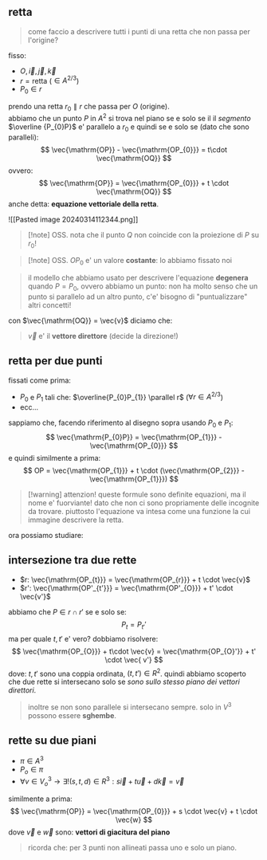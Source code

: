 ## retta
> come faccio a descrivere tutti i punti di una retta che non passa per l'origine?

fisso:
* $O,\vec{i},\vec{j},\vec{k}$
* $r = \text{retta}$  ($\in A^{2/3}$)
* $P_{0} \in r$

prendo una retta $r_{0} \parallel r$ che passa per $O$ (origine).  
abbiamo che un punto $P$ in $A^2$ si trova nel piano se e solo se il il *segmento* $\overline {P_{0}P}$ e' parallelo a $r_{0}$ e quindi se e solo se (dato che sono paralleli):
$$
\vec{\mathrm{OP}} - \vec{\mathrm{OP_{0}}} = t\cdot  \vec{\mathrm{OQ}}
$$
ovvero:
$$
\vec{\mathrm{OP}} = \vec{\mathrm{OP_{0}}} + t \cdot  \vec{\mathrm{OQ}}
$$
anche detta: **equazione vettoriale della retta**.

![[Pasted image 20240314112344.png]]

> [!note] OSS.
> nota che il punto $Q$ non coincide con la proiezione di $P$ su $r_{0}$!

>[!note] OSS.
>$OP_{0}$ e' un valore **costante**: lo abbiamo fissato noi

> il modello che abbiamo usato per descrivere l'equazione **degenera** quando $P=P_{0}$, ovvero abbiamo un punto: non ha molto senso che un punto si parallelo ad un altro punto, c'e' bisogno di "puntualizzare" altri concetti!

con $\vec{\mathrm{OQ}} = \vec{v}$ diciamo che:
> $\vec{ v}$ e' il **vettore direttore** (decide la direzione!)

## retta per due punti
fissati come prima:
* $P_{0}$ e $P_{1}$ tali che: $\overline{P_{0}P_{1}} \parallel r$ ($\forall r \in A^{2/3}$)
* ecc...

sappiamo che, facendo riferimento al disegno sopra usando $P_{0} \text{ e } P_{1}$:
$$
\vec{\mathrm{P_{0}P}} = \vec{\mathrm{OP_{1}}} - \vec{\mathrm{OP_{0}}}
$$
e quindi similmente a prima:
$$
OP = \vec{\mathrm{OP_{1}}} + t \cdot (\vec{\mathrm{OP_{2}}} - \vec{\mathrm{OP_{1}}})
$$

> [!warning] attenzion!
> queste formule sono definite equazioni, ma il nome e' fuorviante! dato che non ci sono propriamente delle incognite da trovare. piuttosto l'equazione va intesa come una funzione la cui immagine descrivere la retta.

ora possiamo studiare:
## intersezione tra due rette
* $r: \vec{\mathrm{OP_{t}}} = \vec{\mathrm{OP_{r}}} + t \cdot  \vec{v}$
* $r': \vec{\mathrm{OP'_{t'}}} = \vec{\mathrm{OP'_{O}}} + t' \cdot \vec{v'}$

abbiamo che $P \in r \cap r'$ se e solo se:
$$
P_{t} = P_{t'}'
$$
ma per quale $t, t'$ e' vero? dobbiamo risolvere:
$$
\vec{\mathrm{OP_{O}}} + t\cdot  \vec{v} = \vec{\mathrm{OP_{O}'}} + t' \cdot   \vec{ v'}
$$
dove: $t, t'$ sono una coppia ordinata, $(t,t') \in R^2$. quindi abbiamo scoperto che due rette si intersecano solo se *sono sullo stesso piano dei vettori direttori*.  

> inoltre se non sono parallele si intersecano sempre. solo in $V^3$ possono essere **sghembe**.

## rette su due piani
* $\pi \in A^3$
* $P_{o} \in \pi$
* $\forall v \in V_{o}^3 \to \exists! (s,t,d) \in R^3: s \vec{i} + t \vec{u} + d \vec{k} = \vec{v}$

similmente a prima:
$$
\vec{\mathrm{OP}} = \vec{\mathrm{OP_{0}}} + s \cdot  \vec{v} + t \cdot  \vec{w}
$$
dove $\vec{v} \text{ e } \vec{w}$ sono: **vettori di giacitura del piano**

> ricorda che: per 3 punti non allineati passa uno e solo un piano.

